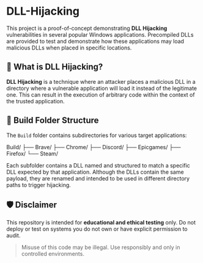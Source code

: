 # DLL-Hijacking

This project is a proof-of-concept demonstrating **DLL Hijacking** vulnerabilities in several popular Windows applications. Precompiled DLLs are provided to test and demonstrate how these applications may load malicious DLLs when placed in specific locations.

## 📌 What is DLL Hijacking?

**DLL Hijacking** is a technique where an attacker places a malicious DLL in a directory where a vulnerable application will load it instead of the legitimate one. This can result in the execution of arbitrary code within the context of the trusted application.

## 📁 Build Folder Structure

The `Build` folder contains subdirectories for various target applications:

Build/
├── Brave/
├── Chrome/
├── Discord/
├── Epicgames/
├── Firefox/
└── Steam/

Each subfolder contains a DLL named and structured to match a specific DLL expected by that application. Although the DLLs contain the same payload, they are renamed and intended to be used in different directory paths to trigger hijacking.

## 🛡 Disclaimer

This repository is intended for **educational and ethical testing** only. Do not deploy or test on systems you do not own or have explicit permission to audit.

> Misuse of this code may be illegal. Use responsibly and only in controlled environments.
